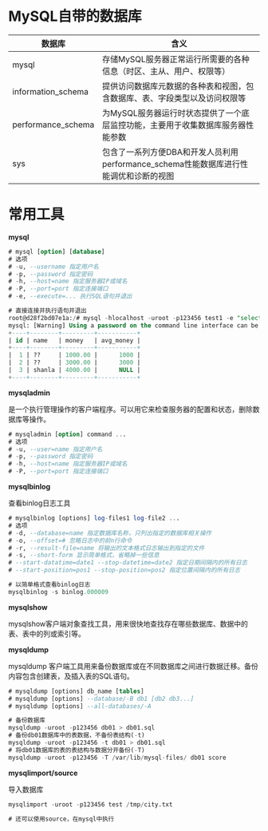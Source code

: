# MySQL自带的数据库

| 数据库                | 含义                                                    |
| ------------------ | ----------------------------------------------------- |
| mysql              | 存储MySQL服务器正常运行所需要的各种信息（时区、主从、用户、权限等）                  |
| information_schema | 提供访问数据库元数据的各种表和视图，包含数据库、表、字段类型以及访问权限等                 |
| performance_schema | 为MySQL服务器运行时状态提供了一个底层监控功能，主要用于收集数据库服务器性能参数            |
| sys                | 包含了一系列方便DBA和开发人员利用performance_schema性能数据库进行性能调优和诊断的视图 |

# 常用工具

**mysql**

```sql
# mysql [option] [database]
# 选项
# -u, --username 指定用户名
# -p, --password 指定密码
# -h, --host=name 指定服务器IP或域名
# -P, --port=port 指定连接端口
# -e, --execute=... 执行SQL语句并退出

# 直接连接并执行语句并退出
root@d28f2bd07e1a:/# mysql -hlocalhost -uroot -p123456 test1 -e "select * from account";
mysql: [Warning] Using a password on the command line interface can be insecure.
+----+--------+---------+-----------+
| id | name   | money   | avg_money |
+----+--------+---------+-----------+
|  1 | ??     | 1000.00 |      1000 |
|  2 | ??     | 3000.00 |      3000 |
|  3 | shanla | 4000.00 |      NULL |
+----+--------+---------+-----------+
```

**mysqladmin**

是一个执行管理操作的客户端程序。可以用它来检查服务器的配置和状态，删除数据库等操作。

```sql
# mysqladmin [option] command ...
# 选项
# -u, --user=name 指定用户名
# -p, --password 指定密码
# -h, --host=name 指定服务器IP或域名
# -P, --port=port 指定连接端口
```

**mysqlbinlog**

查看binlog日志工具

```sql
# mysqlbinlog [options] log-files1 log-file2 ...
# 选项
# -d, --database=name 指定数据库名称，只列出指定的数据库相关操作
# -o, --offset=# 忽略日志中的前n行命令
# -r, --result-file=name 将输出的文本格式日志输出到指定的文件
# -s, --short-form 显示简单格式，省略掉一些信息
# --start-datatime=date1 --stop-datetime=date2 指定日期间隔内的所有日志
# --start-position=pos1 --stop-position=pos2 指定位置间隔内的所有日志

# 以简单格式查看binlog日志
mysqlbinlog -s binlog.000009
```

**mysqlshow**

mysqlshow客户端对象查找工具，用来很快地查找存在哪些数据库、数据中的表、表中的列或索引等。

**mysqldump**

mysqldump 客户端工具用来备份数据库或在不同数据库之间进行数据迁移。备份内容包含创建表，及插入表的SQL语句。

```sql
# mysqldump [options] db_name [tables]
# mysqldump [options] --database/-B db1 [db2 db3...]
# mysqldump [options] --all-databases/-A

# 备份数据库
mysqldump -uroot -p123456 db01 > db01.sql
# 备份db01数据库中的表数据，不备份表结构(-t)
mysqldump -uroot -p123456 -t db01 > db01.sql
# 将db01数据库的表的表结构与数据分开备份(-T)
mysqldump -uroot -p123456 -T /var/lib/mysql-files/ db01 score
```

**mysqlimport/source**

导入数据库

```sql
mysqlimport -uroot -p123456 test /tmp/city.txt

# 还可以使用source，在mysql中执行

```


